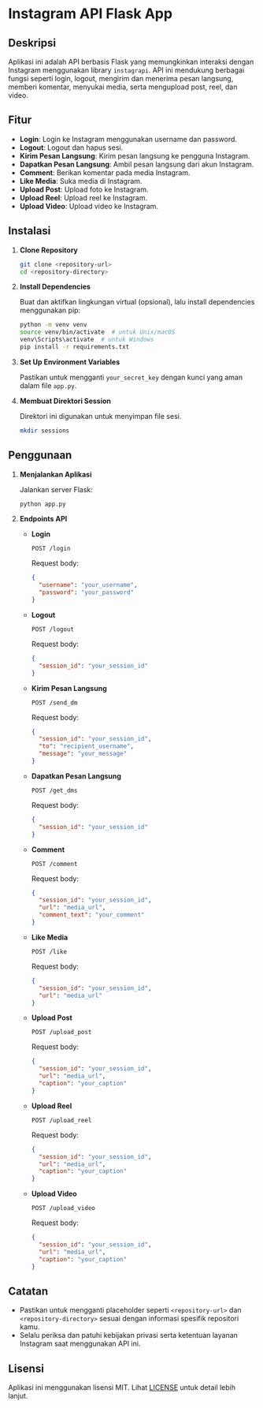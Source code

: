 # Instagram API Flask App

## Deskripsi

Aplikasi ini adalah API berbasis Flask yang memungkinkan interaksi dengan Instagram menggunakan library `instagrapi`. API ini mendukung berbagai fungsi seperti login, logout, mengirim dan menerima pesan langsung, memberi komentar, menyukai media, serta mengupload post, reel, dan video.

## Fitur

- **Login**: Login ke Instagram menggunakan username dan password.
- **Logout**: Logout dan hapus sesi.
- **Kirim Pesan Langsung**: Kirim pesan langsung ke pengguna Instagram.
- **Dapatkan Pesan Langsung**: Ambil pesan langsung dari akun Instagram.
- **Comment**: Berikan komentar pada media Instagram.
- **Like Media**: Suka media di Instagram.
- **Upload Post**: Upload foto ke Instagram.
- **Upload Reel**: Upload reel ke Instagram.
- **Upload Video**: Upload video ke Instagram.

## Instalasi

1. **Clone Repository**

    ```bash
    git clone <repository-url>
    cd <repository-directory>
    ```

2. **Install Dependencies**

    Buat dan aktifkan lingkungan virtual (opsional), lalu install dependencies menggunakan pip:

    ```bash
    python -m venv venv
    source venv/bin/activate  # untuk Unix/macOS
    venv\Scripts\activate  # untuk Windows
    pip install -r requirements.txt
    ```

3. **Set Up Environment Variables**

    Pastikan untuk mengganti `your_secret_key` dengan kunci yang aman dalam file `app.py`.

4. **Membuat Direktori Session**

    Direktori ini digunakan untuk menyimpan file sesi.

    ```bash
    mkdir sessions
    ```

## Penggunaan

1. **Menjalankan Aplikasi**

    Jalankan server Flask:

    ```bash
    python app.py
    ```

2. **Endpoints API**

    - **Login**
    
      `POST /login`
    
      Request body:
      ```json
      {
        "username": "your_username",
        "password": "your_password"
      }
      ```

    - **Logout**

      `POST /logout`

      Request body:
      ```json
      {
        "session_id": "your_session_id"
      }
      ```

    - **Kirim Pesan Langsung**

      `POST /send_dm`

      Request body:
      ```json
      {
        "session_id": "your_session_id",
        "to": "recipient_username",
        "message": "your_message"
      }
      ```

    - **Dapatkan Pesan Langsung**

      `POST /get_dms`

      Request body:
      ```json
      {
        "session_id": "your_session_id"
      }
      ```

    - **Comment**

      `POST /comment`

      Request body:
      ```json
      {
        "session_id": "your_session_id",
        "url": "media_url",
        "comment_text": "your_comment"
      }
      ```

    - **Like Media**

      `POST /like`

      Request body:
      ```json
      {
        "session_id": "your_session_id",
        "url": "media_url"
      }
      ```

    - **Upload Post**

      `POST /upload_post`

      Request body:
      ```json
      {
        "session_id": "your_session_id",
        "url": "media_url",
        "caption": "your_caption"
      }
      ```

    - **Upload Reel**

      `POST /upload_reel`

      Request body:
      ```json
      {
        "session_id": "your_session_id",
        "url": "media_url",
        "caption": "your_caption"
      }
      ```

    - **Upload Video**

      `POST /upload_video`

      Request body:
      ```json
      {
        "session_id": "your_session_id",
        "url": "media_url",
        "caption": "your_caption"
      }
      ```

## Catatan

- Pastikan untuk mengganti placeholder seperti `<repository-url>` dan `<repository-directory>` sesuai dengan informasi spesifik repositori kamu.
- Selalu periksa dan patuhi kebijakan privasi serta ketentuan layanan Instagram saat menggunakan API ini.

## Lisensi

Aplikasi ini menggunakan lisensi MIT. Lihat [LICENSE](LICENSE) untuk detail lebih lanjut.
